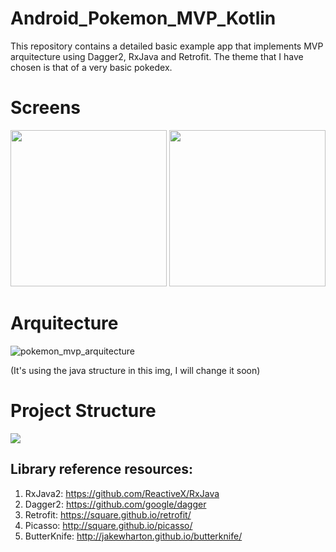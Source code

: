 # Android_Pokemon_MVP_Kotlin

This repository contains a detailed basic example app that implements MVP arquitecture using Dagger2, RxJava and Retrofit. The theme that I have chosen is that of a very basic pokedex.

# Screens
<img src = "https://user-images.githubusercontent.com/35971408/48472104-c7ce7400-e7f5-11e8-9248-7f9633fd8aa8.png" width="250"> <img src = "https://user-images.githubusercontent.com/35971408/48472147-e03e8e80-e7f5-11e8-8938-614cdaaaa904.png" width="250">

# Arquitecture
![pokemon_mvp_arquitecture](https://user-images.githubusercontent.com/35971408/48472913-948ce480-e7f7-11e8-9ff1-7606cb843740.jpg)

(It's using the java structure in this img, I will change it soon)
# Project Structure
<img src = "https://user-images.githubusercontent.com/35971408/48477970-45e54780-e803-11e8-8f3c-5b3536c7326d.png">
<br>

## Library reference resources:
1. RxJava2: https://github.com/ReactiveX/RxJava
2. Dagger2: https://github.com/google/dagger
3. Retrofit: https://square.github.io/retrofit/
4. Picasso: http://square.github.io/picasso/
5. ButterKnife: http://jakewharton.github.io/butterknife/
